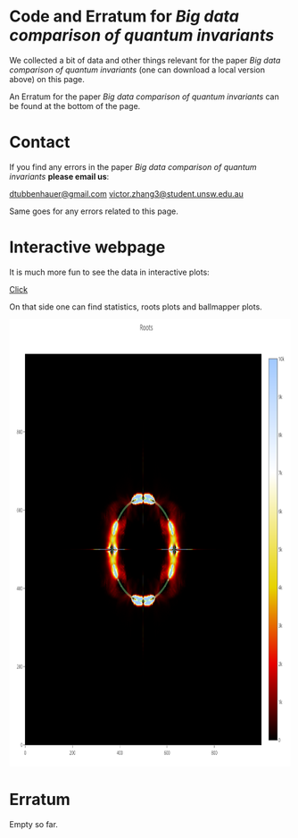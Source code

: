 # Code and Erratum for *Big data comparison of quantum invariants*

We collected a bit of data and other things relevant for the paper *Big data comparison of quantum invariants*
(one can download a local version above) on this page.

An Erratum for the paper *Big data comparison of quantum invariants* can be found at the bottom of the page.

# Contact

If you find any errors in the paper *Big data comparison of quantum invariants* **please email us**:

[dtubbenhauer@gmail.com](mailto:dtubbenhauer@gmail.com?subject=[GitHub]%web-reps)
[victor.zhang3@student.unsw.edu.au](mailto:victor.zhang3@student.unsw.edu.au?subject=[GitHub]%web-reps)

Same goes for any errors related to this page.

# Interactive webpage

It is much more fun to see the data in interactive plots:

<a href="https://dustbringer.github.io/web--knot-invariant-comparison">Click</a>

On that side one can find statistics, roots plots and ballmapper plots.

<div style="text-align: center"><img src="https://github.com/dtubbenhauer/quantumdata/blob/main/roots.png" width="800" height="800" style="border: 0px;" /></div>

# Erratum

Empty so far.
